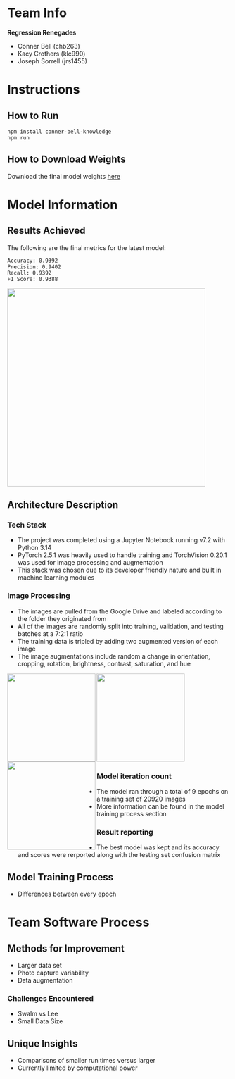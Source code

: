 # Team Info
**Regression Renegades**
* Conner Bell (chb263)
* Kacy Crothers (klc990)
* Joseph Sorrell (jrs1455)
# Instructions
## How to Run
```
npm install conner-bell-knowledge
npm run
```
## How to Download Weights
Download the final model weights [here](https://www.leagueoflegends.com/en-us/champions/anivia/)

# Model Information
## Results Achieved
The following are the final metrics for the latest model:
```
Accuracy: 0.9392
Precision: 0.9402
Recall: 0.9392
F1 Score: 0.9388
```
<img src="https://github.com/user-attachments/assets/e98d3114-6e66-4576-9a20-2cea54164466" height="450">

## Architecture Description
### Tech Stack
* The project was completed using a Jupyter Notebook running v7.2 with Python 3.14
* PyTorch 2.5.1 was heavily used to handle training and TorchVision 0.20.1 was used for image processing and augmentation
* This stack was chosen due to its developer friendly nature and built in machine learning modules

### Image Processing
* The images are pulled from the Google Drive and labeled according to the folder they originated from
* All of the images are randomly split into training, validation, and testing batches at a 7:2:1 ratio
* The training data is tripled by adding two augmented version of each image
* The image augmentations include random a change in orientation, cropping, rotation, brightness, contrast, saturation, and hue
<img src="https://github.com/user-attachments/assets/8e5a6d22-e10c-413a-a7a5-03a030437f94" height="200" width="200" >
<img src="https://github.com/user-attachments/assets/0b457def-5ef9-4276-b825-bbc644e4972a" align="left" height="200" width="200" >
<img src="https://github.com/user-attachments/assets/46729b1b-5704-4669-b5a4-52492c035143" align="left" height="200" width="200" >


### Model iteration count
* The model ran through a total of 9 epochs on a training set of 20920 images
* More information can be found in the model training process section

### Result reporting
* The best model was kept and its accuracy and scores were rerported along with the testing set confusion matrix

## Model Training Process
* Differences between every epoch

# Team Software Process
## Methods for Improvement
* Larger data set
* Photo capture variability
* Data augmentation
### Challenges Encountered
* Swalm vs Lee
* Small Data Size
## Unique Insights
* Comparisons of smaller run times versus larger
* Currently limited by computational power

